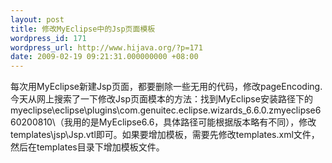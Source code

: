 ```yaml
---
layout: post
title: 修改MyEclipse中的Jsp页面模板
wordpress_id: 171
wordpress_url: http://www.hijava.org/?p=171
date: 2009-02-19 09:21:31.000000000 +08:00
---
```

每次用MyEclipse新建Jsp页面，都要删除一些无用的代码，修改pageEncoding. 今天从网上搜索了一下修改Jsp页面模本的方法：找到MyEclipse安装路径下的myeclipse\eclipse\plugins\com.genuitec.eclipse.wizards_6.6.0.zmyeclipse660200810\（我用的是MyEclipse6.6，具体路径可能根据版本略有不同），修改templates\jsp\Jsp.vtl即可。如果要增加模板，需要先修改templates.xml文件，然后在templates目录下增加模板文件。
